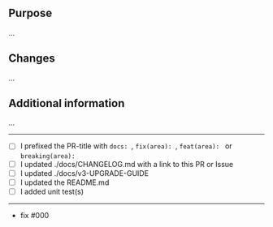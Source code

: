 <!-- Thanks for contributing! -->

## Purpose
...

## Changes
...

## Additional information
...


-------------------------------------------------------------------------------------------------

<!-- Mark what you have done, Remove unnecessary ones. Add new tasks that may fit (like TODO's) -->
- [ ] I prefixed the PR-title with `docs: `, `fix(area): `, `feat(area): ` or `breaking(area): `
- [ ] I updated ./docs/CHANGELOG.md with a link to this PR or Issue
- [ ] I updated ./docs/v3-UPGRADE-GUIDE
- [ ] I updated the README.md
- [ ] I added unit test(s)

-------------------------------------------------------------------------------------------------

<!-- Add a `- fix #_NUMBER_` line for every PR/Issue this PR solves. Don't comma separate them -->
- fix #000
